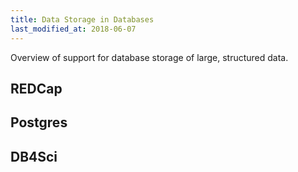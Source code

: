 ```yaml
---
title: Data Storage in Databases
last_modified_at: 2018-06-07
---
```



Overview of support for database storage of large, structured data.


## REDCap


## Postgres


## DB4Sci


